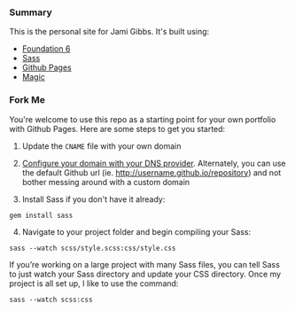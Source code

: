 ### Summary

This is the personal site for Jami Gibbs. It's built using:

- [Foundation 6](http://foundation.zurb.com/)
- [Sass](http://sass-lang.com/)
- [Github Pages](https://pages.github.com/)
- [Magic](http://giphy.com/gifs/VHngktboAlxHW)

### Fork Me

You're welcome to use this repo as a starting point for your own portfolio with Github Pages. Here are some steps to get you started:

1. Update the `CNAME` file with your own domain

2. [Configure your domain with your DNS provider](https://help.github.com/articles/setting-up-a-custom-domain-with-github-pages/). Alternately, you can use the default Github url (ie. http://username.github.io/repository) and not bother messing around with a custom domain

3. Install Sass if you don't have it already:

```
gem install sass
```

4. Navigate to your project folder and begin compiling your Sass:

```
sass --watch scss/style.scss:css/style.css
```

If you’re working on a large project with many Sass files, you can tell Sass to just watch your Sass directory and update your CSS directory.
Once my project is all set up, I like to use the command:

```
sass --watch scss:css
```
